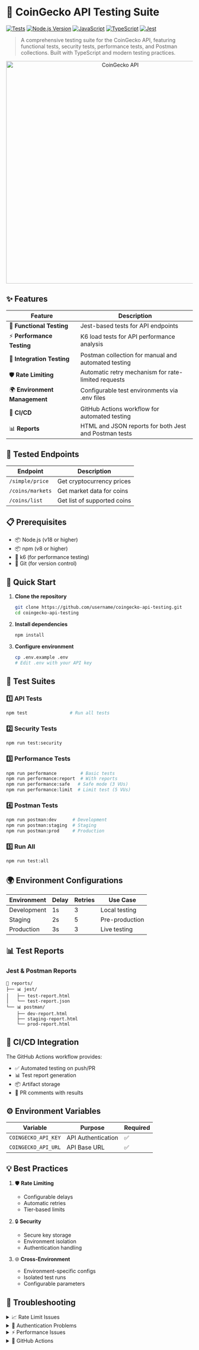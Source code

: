 # 🚀 CoinGecko API Testing Suite

[![Tests](https://img.shields.io/badge/Tests-Passing-success)](https://github.com/abeaudat/coingecko-api-testing)
[![Node.js Version](https://img.shields.io/badge/node-%3E%3D18.x-brightgreen)](https://nodejs.org)
[![JavaScript](https://img.shields.io/badge/JavaScript-ES6+-yellow)](https://developer.mozilla.org/en-US/docs/Web/JavaScript)
[![TypeScript](https://img.shields.io/badge/TypeScript-%5E5.0.0-blue)](https://www.typescriptlang.org/)
[![Jest](https://img.shields.io/badge/Jest-%5E29.5.0-red)](https://jestjs.io/)


> A comprehensive testing suite for the CoinGecko API, featuring functional tests, security tests, performance tests, and Postman collections. Built with TypeScript and modern testing practices.

<div align="center">
  <img src="https://cdn.freelogovectors.net/wp-content/uploads/2021/12/coingecko_logo-freelogovectors.net_.png" alt="CoinGecko API" width="600"/>
</div>

## ✨ Features

| Feature | Description |
|---------|-------------|
| 🧪 **Functional Testing** | Jest-based tests for API endpoints |
| ⚡ **Performance Testing** | K6 load tests for API performance analysis |
| 🔄 **Integration Testing** | Postman collection for manual and automated testing |
| 🛡️ **Rate Limiting** | Automatic retry mechanism for rate-limited requests |
| 🌍 **Environment Management** | Configurable test environments via .env files |
| 🔄 **CI/CD** | GitHub Actions workflow for automated testing |
| 📊 **Reports** | HTML and JSON reports for both Jest and Postman tests |

## 🎯 Tested Endpoints

| Endpoint | Description |
|----------|-------------|
| `/simple/price` | Get cryptocurrency prices |
| `/coins/markets` | Get market data for coins |
| `/coins/list` | Get list of supported coins |

## 📋 Prerequisites

- 📦 Node.js (v18 or higher)
- 📦 npm (v8 or higher)
- 🚄 k6 (for performance testing)
- 🔄 Git (for version control)

## 🚀 Quick Start

1. **Clone the repository**
   ```bash
   git clone https://github.com/username/coingecko-api-testing.git
   cd coingecko-api-testing
   ```

2. **Install dependencies**
   ```bash
   npm install
   ```

3. **Configure environment**
   ```bash
   cp .env.example .env
   # Edit .env with your API key
   ```

## 🧪 Test Suites

### 1️⃣ API Tests
```bash
npm test                # Run all tests
```

### 2️⃣ Security Tests
```bash
npm run test:security
```

### 3️⃣ Performance Tests
```bash
npm run performance         # Basic tests
npm run performance:report  # With reports
npm run performance:safe   # Safe mode (3 VUs)
npm run performance:limit  # Limit test (5 VUs)
```

### 4️⃣ Postman Tests
```bash
npm run postman:dev      # Development
npm run postman:staging  # Staging
npm run postman:prod     # Production
```

### 5️⃣ Run All
```bash
npm run test:all
```

## 🌍 Environment Configurations

| Environment | Delay | Retries | Use Case |
|-------------|-------|----------|----------|
| Development | 1s | 3 | Local testing |
| Staging | 2s | 5 | Pre-production |
| Production | 3s | 3 | Live testing |

## 📊 Test Reports

### Jest & Postman Reports
```
📁 reports/
├── 📊 jest/
│   ├── test-report.html
│   └── test-report.json
└── 📊 postman/
    ├── dev-report.html
    ├── staging-report.html
    └── prod-report.html
```

## 🔄 CI/CD Integration

The GitHub Actions workflow provides:

- ✅ Automated testing on push/PR
- 📊 Test report generation
- 📦 Artifact storage
- 💬 PR comments with results

## ⚙️ Environment Variables

| Variable | Purpose | Required |
|----------|---------|----------|
| `COINGECKO_API_KEY` | API Authentication | ✅ |
| `COINGECKO_API_URL` | API Base URL | ✅ |

## 💡 Best Practices

1. 🛡️ **Rate Limiting**
   - Configurable delays
   - Automatic retries
   - Tier-based limits

2. 🔒 **Security**
   - Secure key storage
   - Environment isolation
   - Authentication handling

3. 🌐 **Cross-Environment**
   - Environment-specific configs
   - Isolated test runs
   - Configurable parameters

## 🔧 Troubleshooting

<details>
<summary>📈 Rate Limit Issues</summary>

- Increase request delays
- Implement exponential backoff
- Check API tier limits
</details>

<details>
<summary>🔑 Authentication Problems</summary>

- Verify API key in .env
- Check key permissions
- Validate GitHub secrets
</details>

<details>
<summary>⚡ Performance Issues</summary>

- Verify k6 installation
- Adjust virtual users
- Monitor system resources
</details>

<details>
<summary>🔄 GitHub Actions</summary>

- Check repository secrets
- Review workflow logs
- Verify package-lock.json
</details>

##